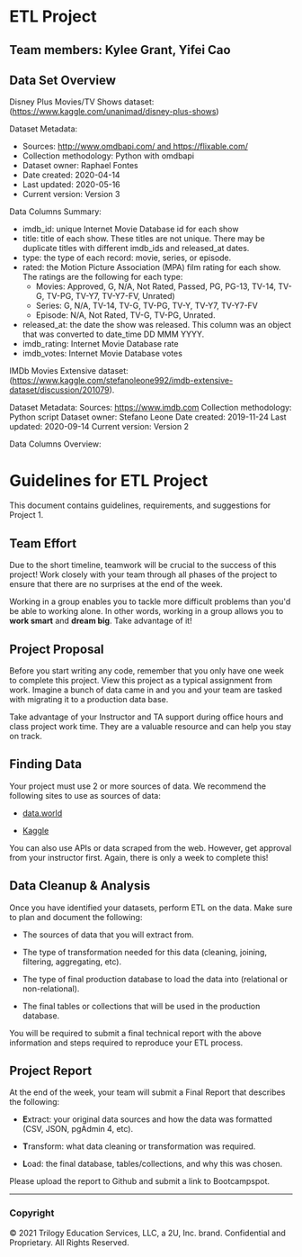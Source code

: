 # ETL Project
## Team members: Kylee Grant, Yifei Cao

## Data Set Overview
Disney Plus Movies/TV Shows dataset: (https://www.kaggle.com/unanimad/disney-plus-shows)

Dataset Metadata: 
* Sources: http://www.omdbapi.com/ and https://flixable.com/
* Collection methodology: Python with omdbapi
* Dataset owner: Raphael Fontes
* Date created: 2020-04-14
* Last updated: 2020-05-16
* Current version: Version 3

Data Columns Summary:
* imdb_id: unique Internet Movie Database id for each show
* title: title of each show. These titles are not unique. There may be duplicate titles with different imdb_ids and released_at dates.
* type: the type of each record: movie, series, or episode.
* rated: the Motion Picture Association (MPA) film rating  for each show. The ratings are the following for each type:
    * Movies: Approved, G, N/A, Not Rated, Passed, PG, PG-13, TV-14, TV-G, TV-PG, TV-Y7, TV-Y7-FV, Unrated)
    * Series:  G, N/A, TV-14, TV-G, TV-PG, TV-Y, TV-Y7, TV-Y7-FV
    * Episode: N/A, Not Rated, TV-G, TV-PG, Unrated.
* released_at: the date the show was released.  This column was an object that was converted to date_time DD MMM YYYY. 
* imdb_rating: Internet Movie Database rate
* imdb_votes: Internet Movie Database votes

IMDb Movies Extensive dataset:
(https://www.kaggle.com/stefanoleone992/imdb-extensive-dataset/discussion/201079).

Dataset Metadata:
Sources: https://www.imdb.com
Collection methodology: Python script 
Dataset owner: Stefano Leone
Date created: 2019-11-24
Last updated: 2020-09-14
Current version: Version 2

Data Columns Overview:




# Guidelines for ETL Project

This document contains guidelines, requirements, and suggestions for Project 1.

## Team Effort

Due to the short timeline, teamwork will be crucial to the success of this project! Work closely with your team through all phases of the project to ensure that there are no surprises at the end of the week.

Working in a group enables you to tackle more difficult problems than you'd be able to working alone. In other words, working in a group allows you to **work smart** and **dream big**. Take advantage of it!

## Project Proposal

Before you start writing any code, remember that you only have one week to complete this project. View this project as a typical assignment from work. Imagine a bunch of data came in and you and your team are tasked with migrating it to a production data base.

Take advantage of your Instructor and TA support during office hours and class project work time. They are a valuable resource and can help you stay on track.

## Finding Data

Your project must use 2 or more sources of data. We recommend the following sites to use as sources of data:

* [data.world](https://data.world/)

* [Kaggle](https://www.kaggle.com/)

You can also use APIs or data scraped from the web. However, get approval from your instructor first. Again, there is only a week to complete this!

## Data Cleanup & Analysis

Once you have identified your datasets, perform ETL on the data. Make sure to plan and document the following:

* The sources of data that you will extract from.

* The type of transformation needed for this data (cleaning, joining, filtering, aggregating, etc).

* The type of final production database to load the data into (relational or non-relational).

* The final tables or collections that will be used in the production database.

You will be required to submit a final technical report with the above information and steps required to reproduce your ETL process.

## Project Report

At the end of the week, your team will submit a Final Report that describes the following:

* **E**xtract: your original data sources and how the data was formatted (CSV, JSON, pgAdmin 4, etc).

* **T**ransform: what data cleaning or transformation was required.

* **L**oad: the final database, tables/collections, and why this was chosen.

Please upload the report to Github and submit a link to Bootcampspot.

- - -

### Copyright

© 2021 Trilogy Education Services, LLC, a 2U, Inc. brand. Confidential and Proprietary. All Rights Reserved.
